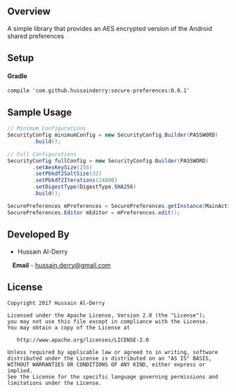## Overview

A simple library that provides an AES encrypted version of the Android shared preferences

## Setup

#### Gradle

`compile 'com.github.hussainderry:secure-preferences:0.0.1'`

## Sample Usage
```java
// Minimum Configurations
SecurityConfig minimumConfig = new SecurityConfig.Builder(PASSWORD)
        .build();

// Full Configurations
SecurityConfig fullConfig = new SecurityConfig.Builder(PASSWORD)
        .setAesKeySize(256)
        .setPbkdf2SaltSize(32)
        .setPbkdf2Iterations(24000)
        .setDigestType(DigestType.SHA256)
        .build();

SecurePreferences mPreferences = SecurePreferences.getInstance(MainActivity.this, FILENAME, minimumConfig);
SecurePreferences.Editor mEditor = mPreferences.edit();
```

## Developed By

* Hussain Al-Derry 
 
&nbsp;&nbsp;&nbsp;**Email** - hussain.derry@gmail.com

## License

```
Copyright 2017 Hussain Al-Derry

Licensed under the Apache License, Version 2.0 (the "License");
you may not use this file except in compliance with the License.
You may obtain a copy of the License at

   http://www.apache.org/licenses/LICENSE-2.0

Unless required by applicable law or agreed to in writing, software
distributed under the License is distributed on an "AS IS" BASIS,
WITHOUT WARRANTIES OR CONDITIONS OF ANY KIND, either express or implied.
See the License for the specific language governing permissions and
limitations under the License.
```
